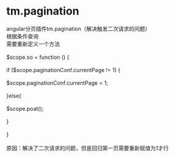# tm.pagination
angular分页插件tm.pagination（解决触发二次请求的问题）<br/>
根据条件查询<br/>
需要重新定义一个方法<br/>  
$scope.so = function () {<br/>   
            if ($scope.paginationConf.currentPage != 1) {<br/>  
                $scope.paginationConf.currentPage = 1; <br/>    
            }else{<br/>    
                $scope.poat();<br/>  
            }<br/>   
}<br/>  
原因：解决了二次请求的问题，但是回归第一页需要重新赋值为1才行<br/>    

